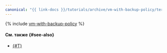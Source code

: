 ```yaml
---
canonical: "{{ link-docs }}/tutorials/archive/vm-with-backup-policy/terraform"
---
```


{% include [vm-with-backup-policy](../../../_tutorials/archive/vm-with-backup-policy-terraform.md) %}

#### См. также {#see-also}

* [{#T}](console.md)